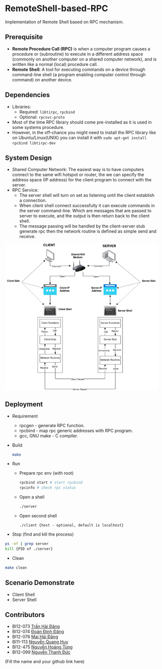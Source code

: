 # RemoteShell-based-RPC

Implementation of Remote Shell based on RPC mechanism.

## Prerequisite

- **Remote Procedure Call (RPC)** is when a computer program causes a procedure
or (subroutine) to execute in a different address space (commonly on another
computer on a shared computer network), and is written like a normal (local)
procedure call.
- **Remote Shell**: A tool for executing commands on a device through
command-line shell (a program enabling computer control through command)
on another device.

## Dependencies

- Libraries:
  - Required: `libtirpc`, `rpcbind`
  - Optional: `rpcsvc-proto`
- Most of the time RPC library should come pre-installed as it is used
in some systems procedure.
- However, in the off-chance you might need to install the RPC library
like on Ubuntu/Linux(UNIX) you can install it with
`sudo apt-get install rpcbind libtirpc-dev`

## System Design

- Shared Computer Network: The easiest way is to have computers connect to the
same wifi hotspot or router, the we can specify the address space (IP address)
for the client program to connect with the server.
- RPC Service:
  - The server shell will turn on set as listening until the client establish a connection.
  - When client shell connect successfully it can execute commands in the server
  command-line. Which are messages that are passed to server to execute, and the
  output is then return back to the client shell.
  - The message passing will be handled by the client-server stub generate rpc
  then the network routine is defined as simple send and receive.

![Design](./assets/RPC.png)

## Deployment

- Requirement
  - rpcgen - generate RPC function.
  - rpcbind - map rpc generic addresses with RPC program.
  - gcc, GNU make - C compiler.
- Build

    ```bash
    make
    ```

- Run
  - Prepare rpc env (with root)

    ```bash
    rpcbind start # start rpcbind
    rpcinfo # check rpc status
    ```

  - Open a shell

    ```bash
    ./server
    ```

  - Open second shell

    ```bash\
    ./client {host - optional, default is localhost}
    ```

- Stop (find and kill the process)

```bash
ps -ef | grep server
kill {PID of ./server}
```

- Clean

```bash
make clean
```

## Scenario Demonstrate

- Client Shell
- Server Shell

## Contributors

- BI12-073 [Trần Hải Đăng](https://github.com/thdgg)
- BI12-074 [Đoàn Đình Đăng](https://github.com/dangdd2003)
- BI12-076 [Mai Hải Đăng](https://github.com/Incomprehensibilitative)
- BI11-113 [Nguyễn Quang Huy](https://github.com/Dev789-del)
- BI12-475 [Nguyễn Hoàng Tùng](https://github.com/Tonguesten36)
- BI12-099 [Nguyễn Thanh Đức](https://github.com/990-21IB)

(Fill the name and your github link here)
